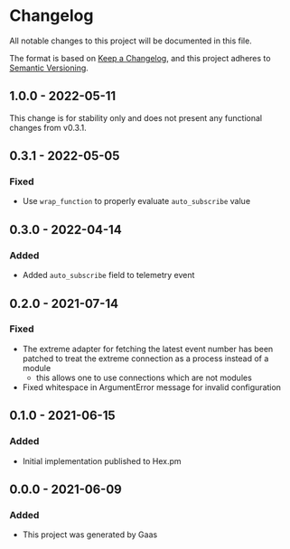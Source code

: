 # Changelog

All notable changes to this project will be documented in this file.

The format is based on [Keep a
Changelog](https://keepachangelog.com/en/1.0.0/), and this project adheres to
[Semantic Versioning](https://semver.org/spec/v2.0.0.html).

<!--

## UNRELEASED

-->

## 1.0.0 - 2022-05-11

This change is for stability only and does not present any functional
changes from v0.3.1.

## 0.3.1 - 2022-05-05

### Fixed

- Use `wrap_function` to properly evaluate `auto_subscribe` value

## 0.3.0 - 2022-04-14

### Added

- Added `auto_subscribe` field to telemetry event

## 0.2.0 - 2021-07-14

### Fixed

- The extreme adapter for fetching the latest event number has been patched
  to treat the extreme connection as a process instead of a module
    - this allows one to use connections which are not modules
- Fixed whitespace in ArgumentError message for invalid configuration

## 0.1.0 - 2021-06-15

### Added

- Initial implementation published to Hex.pm

## 0.0.0 - 2021-06-09

### Added

- This project was generated by Gaas
